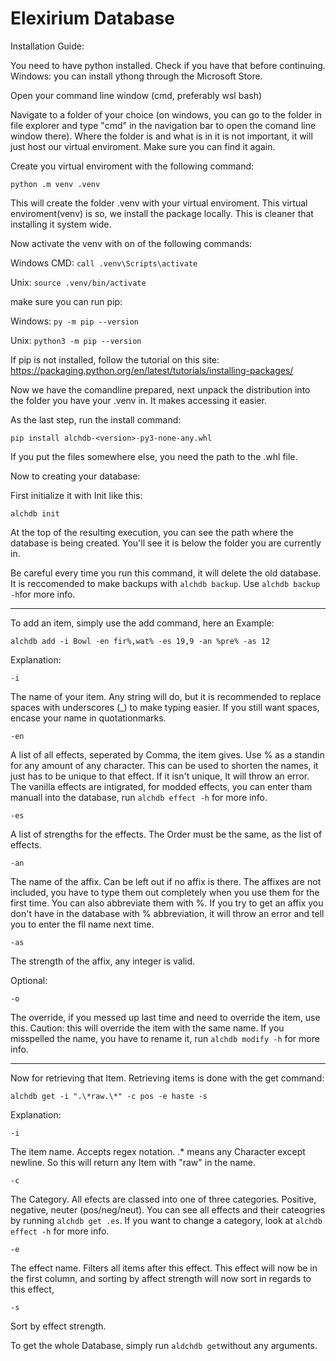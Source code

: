 # Elexirium Database

Installation Guide:

You need to have python installed. Check if you have that before continuing.
Windows: you can install ythong through the Microsoft Store.

Open your command line window (cmd, preferably wsl bash)

Navigate to a folder of your choice (on windows, you can go to the folder in file explorer and type "cmd" in the navigation bar to open the comand line window there).
Where the folder is and what is in it is not important, it will just host our virtual enviroment. Make sure you can find it again.

Create you virtual enviroment with the following command:

`python .m venv .venv`

This will create the folder .venv with your virtual enviroment.
This virtual enviroment(venv) is so, we install the package locally. This is cleaner that installing it system wide.

Now activate the venv with on of the following commands:

Windows CMD: `call .venv\Scripts\activate`

Unix: `source .venv/bin/activate`

make sure you can run pip:

Windows: `py -m pip --version`

Unix: `python3 -m pip --version`

If pip is not installed, follow the tutorial on this site: https://packaging.python.org/en/latest/tutorials/installing-packages/

Now we have the comandline prepared, next unpack the distribution into the folder you have your .venv in. It makes accessing it easier.

As the last step, run the install command:

`pip install alchdb-<version>-py3-none-any.whl`

If you put the files somewhere else, you need the path to the .whl file.

Now to creating your database:

First initialize it with Init like this:

`alchdb init`

At the top of the resulting execution, you can see the path where the database is being created. You'll see it is below the folder you are currently in.

Be careful every time you run this command, it will delete the old database. It is reccomended to make backups with `alchdb backup`.
Use `alchdb backup -h`for more info.

----------

To add an item, simply use the add command, here an Example:

`alchdb add -i Bowl -en fir%,wat% -es 19,9 -an %pre% -as 12`

Explanation:

`-i` 

The name of your item. Any string will do, but it is recommended to replace spaces with underscores (_) to make typing easier. If you still want spaces, encase your name in quotationmarks.

`-en` 

A list of all effects, seperated by Comma, the item gives. Use % as a standin for any amount of any character. This can be used to shorten the names, it just has to be unique to that effect. If it isn't unique, It will throw an error. 
The vanilla effects are intigrated, for modded effects, you can enter tham manuall into the database, run `alchdb effect -h` for more info.

`-es` 

A list of strengths for the effects. The Order must be the same, as the list of effects.

`-an` 

The name of the affix. Can be left out if no affix is there. The affixes are not included, you have to type them out completely when you use them for the first time. You can also abbreviate them with %.
If you try to get an affix you don't have in the database with % abbreviation, it will throw an error and tell you to enter the fll name next time.

`-as`

The strength of the affix, any integer is valid.

Optional:

`-o`

The override, if you messed up last time and need to override the item, use this. Caution: this will override the item with the same name. If you misspelled the name, you have to rename it, run `alchdb modify -h` for more info.

-----------

Now for retrieving that Item. Retrieving items is done with the get command:

`alchdb get -i ".\*raw.\*" -c pos -e haste -s`

Explanation:

`-i`

The item name. Accepts regex notation. .* means any Character except newline. So this will return any Item with "raw" in the name.

`-c`

The Category. All efects are classed into one of three categories. Positive, negative, neuter (pos/neg/neut). You can see all effects and their cateogries by running `alchdb get .es`.
If you want to change a category, look at `alchdb effect -h` for more info.

`-e`

The effect name. Filters all items after this effect. This effect will now be in the first column, and sorting by affect strength will now sort in regards to this effect,

`-s`

Sort by effect strength.

To get the whole Database, simply run `aldchdb get`without any arguments.